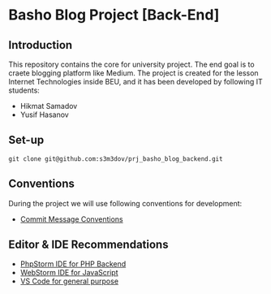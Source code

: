 # Basho Blog Project [Back-End]

## Introduction
This repository contains the core for university project. The end goal is to craete blogging platform like Medium.
The project is created for the lesson Internet Technologies inside BEU, and it has been developed by following IT students:
* Hikmat Samadov
* Yusif Hasanov

## Set-up
```
git clone git@github.com:s3m3dov/prj_basho_blog_backend.git
```

## Conventions
During the project we will use following conventions for development:
* [Commit Message Conventions](https://www.conventionalcommits.org/en/v1.0.0/)

## Editor & IDE Recommendations
* [PhpStorm IDE for PHP Backend](https://www.jetbrains.com/phpstorm/)
* [WebStorm IDE for JavaScript](https://www.jetbrains.com/webstorm/)
* [VS Code for general purpose](https://code.visualstudio.com/)
